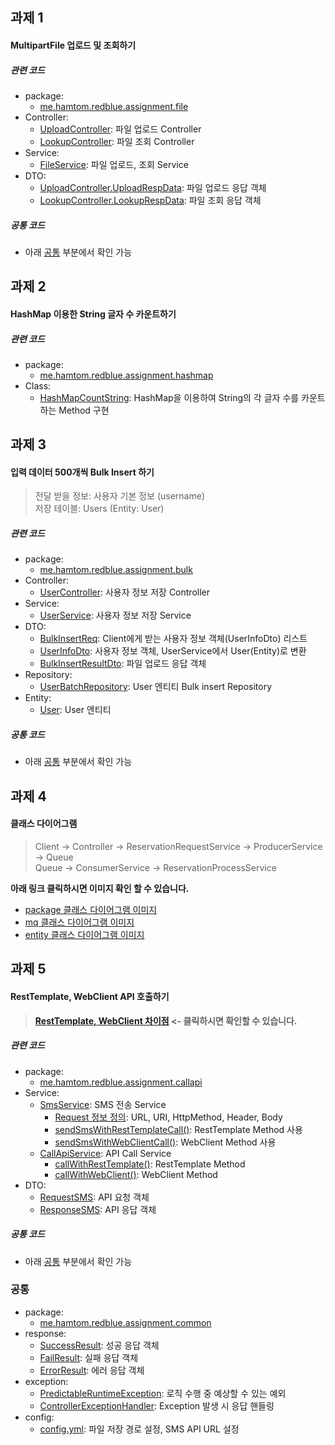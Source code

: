 ## 과제 1
#### MultipartFile 업로드 및 조회하기
##### 관련 코드
- package:
  - <a href="https://github.com/leedaham/assignment_rb_1/tree/master/src/main/java/me/hamtom/redblue/assignment/file">me.hamtom.redblue.assignment.file</a>
- Controller:
  - <a href="https://github.com/leedaham/assignment_rb_1/blob/master/src/main/java/me/hamtom/redblue/assignment/file/UploadController.java">UploadController</a>: 파일 업로드 Controller
  - <a href="https://github.com/leedaham/assignment_rb_1/blob/master/src/main/java/me/hamtom/redblue/assignment/file/LookupController.java">LookupController</a>: 파일 조회 Controller
- Service:
  - <a href="https://github.com/leedaham/assignment_rb_1/blob/master/src/main/java/me/hamtom/redblue/assignment/file/FileService.java">FileService</a>: 파일 업로드, 조회 Service
- DTO:
  - <a href="https://github.com/leedaham/assignment_rb_1/blob/master/src/main/java/me/hamtom/redblue/assignment/file/UploadController.java#L63">UploadController.UploadRespData</a>: 파일 업로드 응답 객체
  - <a href="https://github.com/leedaham/assignment_rb_1/blob/master/src/main/java/me/hamtom/redblue/assignment/file/LookupController.java#L67">LookupController.LookupRespData</a>: 파일 조회 응답 객체

##### 공통 코드
- 아래 [공통](#공통) 부분에서 확인 가능    

## 과제 2
#### HashMap 이용한 String 글자 수 카운트하기
##### 관련 코드
- package:
  - <a href="https://github.com/leedaham/assignment_rb_1/tree/master/src/main/java/me/hamtom/redblue/assignment/hashmap">me.hamtom.redblue.assignment.hashmap</a>
- Class:
  - <a href="https://github.com/leedaham/assignment_rb_1/blob/master/src/main/java/me/hamtom/redblue/assignment/hashmap/HashMapCountString.java">HashMapCountString</a>: HashMap을 이용하여 String의 각 글자 수를 카운트하는 Method 구현
    
## 과제 3
#### 입력 데이터 500개씩 Bulk Insert 하기
> 전달 받을 정보: 사용자 기본 정보 (username)  
> 저장 테이블: Users (Entity: User)
##### 관련 코드
- package:
  - <a href="https://github.com/leedaham/assignment_rb_1/tree/master/src/main/java/me/hamtom/redblue/assignment/bulk">me.hamtom.redblue.assignment.bulk</a>
- Controller:
  - <a href="https://github.com/leedaham/assignment_rb_1/blob/master/src/main/java/me/hamtom/redblue/assignment/bulk/UserController.java">UserController</a>: 사용자 정보 저장 Controller 
- Service:
  - <a href="https://github.com/leedaham/assignment_rb_1/blob/master/src/main/java/me/hamtom/redblue/assignment/bulk/UserService.java">UserService</a>: 사용자 정보 저장 Service
- DTO:
  - <a href="https://github.com/leedaham/assignment_rb_1/blob/master/src/main/java/me/hamtom/redblue/assignment/bulk/UserController.java#L35">BulkInsertReq</a>: Client에게 받는 사용자 정보 객체(UserInfoDto) 리스트
  - <a href="https://github.com/leedaham/assignment_rb_1/blob/master/src/main/java/me/hamtom/redblue/assignment/bulk/dto/UserInfoDto.java">UserInfoDto</a>: 사용자 정보 객체, UserService에서 User(Entity)로 변환
  - <a href="https://github.com/leedaham/assignment_rb_1/blob/master/src/main/java/me/hamtom/redblue/assignment/bulk/dto/BulkInsertResultDto.java">BulkInsertResultDto</a>: 파일 업로드 응답 객체
- Repository:
  - <a href="https://github.com/leedaham/assignment_rb_1/blob/master/src/main/java/me/hamtom/redblue/assignment/bulk/repository/UserBatchRepository.java">UserBatchRepository</a>: User 엔티티 Bulk insert Repository
- Entity:
  - <a href="https://github.com/leedaham/assignment_rb_1/blob/master/src/main/java/me/hamtom/redblue/assignment/bulk/entity/User.java">User</a>: User 엔티티

##### 공통 코드
- 아래 [공통](#공통) 부분에서 확인 가능

## 과제 4
#### 클래스 다이어그램
> Client -> Controller -> ReservationRequestService -> ProducerService -> Queue  
> Queue -> ConsumerService -> ReservationProcessService  

**아래 링크 클릭하시면 이미지 확인 할 수 있습니다.**
- <a href="https://github.com/leedaham/assignment_rb_1/blob/master/diagram/reservationPackage.png">package 클래스 다이어그램 이미지</a>
- <a href="https://github.com/leedaham/assignment_rb_1/blob/master/diagram/mqPackage.png">mq 클래스 다이어그램 이미지</a>
- <a href="https://github.com/leedaham/assignment_rb_1/blob/master/diagram/entityPackage.png">entity 클래스 다이어그램 이미지</a>

## 과제 5
#### RestTemplate, WebClient API 호출하기
>**<a href="https://github.com/leedaham/assignment_rb_1/blob/master/RestTemplateWebClient_%EC%B0%A8%EC%9D%B4%EC%A0%90.md">RestTemplate, WebClient 차이점</a> <- 클릭하시면 확인할 수 있습니다.**

##### 관련 코드
- package:
  - <a href="https://github.com/leedaham/assignment_rb_1/tree/master/src/main/java/me/hamtom/redblue/assignment/callapi">me.hamtom.redblue.assignment.callapi</a>
- Service:
  - <a href="https://github.com/leedaham/assignment_rb_1/blob/master/src/main/java/me/hamtom/redblue/assignment/callapi/SmsService.java">SmsService</a>: SMS 전송 Service
    - <a href="https://github.com/leedaham/assignment_rb_1/blob/master/src/main/java/me/hamtom/redblue/assignment/callapi/SmsService.java#L22">Request 정보 정의</a>: URL, URI, HttpMethod, Header, Body
    - <a href="https://github.com/leedaham/assignment_rb_1/blob/master/src/main/java/me/hamtom/redblue/assignment/callapi/SmsService.java#L45">sendSmsWithRestTemplateCall()</a>: RestTemplate Method 사용
    - <a href="https://github.com/leedaham/assignment_rb_1/blob/master/src/main/java/me/hamtom/redblue/assignment/callapi/SmsService.java#L83">sendSmsWithWebClientCall()</a>: WebClient Method 사용
  - <a href="https://github.com/leedaham/assignment_rb_1/blob/master/src/main/java/me/hamtom/redblue/assignment/callapi/CallApiService.java">CallApiService</a>: API Call Service
    - <a href="https://github.com/leedaham/assignment_rb_1/blob/master/src/main/java/me/hamtom/redblue/assignment/callapi/CallApiService.java#L22">callWithRestTemplate()</a>: RestTemplate Method
    - <a href="https://github.com/leedaham/assignment_rb_1/blob/master/src/main/java/me/hamtom/redblue/assignment/callapi/CallApiService.java#L47">callWithWebClient()</a>: WebClient Method
- DTO:
  - <a href="https://github.com/leedaham/assignment_rb_1/blob/master/src/main/java/me/hamtom/redblue/assignment/callapi/dto/RequestSMS.java">RequestSMS</a>: API 요청 객체
  - <a href="https://github.com/leedaham/assignment_rb_1/blob/master/src/main/java/me/hamtom/redblue/assignment/callapi/dto/ResponseSMS.java">ResponseSMS</a>: API 응답 객체

##### 공통 코드
- 아래 [공통](#공통) 부분에서 확인 가능

### 공통
- package:
  - <a href="https://github.com/leedaham/assignment_rb_1/tree/master/src/main/java/me/hamtom/redblue/assignment/common">me.hamtom.redblue.assignment.common</a>
- response:
  - <a href="https://github.com/leedaham/assignment_rb_1/blob/master/src/main/java/me/hamtom/redblue/assignment/common/response/SuccessResult.java">SuccessResult</a>: 성공 응답 객체
  - <a href="https://github.com/leedaham/assignment_rb_1/blob/master/src/main/java/me/hamtom/redblue/assignment/common/response/FailResult.java">FailResult</a>: 실패 응답 객체
  - <a href="https://github.com/leedaham/assignment_rb_1/blob/master/src/main/java/me/hamtom/redblue/assignment/common/response/ErrorResult.java">ErrorResult</a>: 에러 응답 객체
- exception:
  - <a href="https://github.com/leedaham/assignment_rb_1/blob/master/src/main/java/me/hamtom/redblue/assignment/common/exception/PredictableRuntimeException.java">PredictableRuntimeException</a>: 로직 수행 중 예상할 수 있는 예외
  - <a href="https://github.com/leedaham/assignment_rb_1/blob/master/src/main/java/me/hamtom/redblue/assignment/common/ControllerExceptionHandler.java">ControllerExceptionHandler</a>: Exception 발생 시 응답 핸들링
- config:
  - <a href="https://github.com/leedaham/assignment_rb_1/blob/master/src/main/resources/config.yml">config.yml</a>: 파일 저장 경로 설정, SMS API URL 설정

